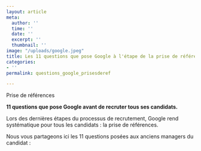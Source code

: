 ```yaml
---
layout: article
meta:
  author: ''
  time: ''
  date: ''
  excerpt: ''
  thumbnail: ''
image: "/uploads/google.jpeg"
title: Les 11 questions que pose Google à l'étape de la prise de références
categories:
- ''
permalink: questions_google_prisesderef

---
```

Prise de références

**11 questions que pose Google avant de recruter tous ses candidats.**

Lors des dernières étapes du processus de recrutement, Google rend systématique pour tous les candidats : la prise de références.

Nous vous partageons ici les 11 questions posées aux anciens managers du candidat :
<!--[if lte IE 8]>
<script charset="utf-8" type="text/javascript" src="//js.hsforms.net/forms/v2-legacy.js"></script>
<![endif]-->
<script charset="utf-8" type="text/javascript" src="//js.hsforms.net/forms/v2.js"></script>
<script>
  hbspt.forms.create({
	region: "na1",
	portalId: "9017898",
	formId: "ebc65587-7023-4592-84b2-88178d6b6364"
});
</script>
